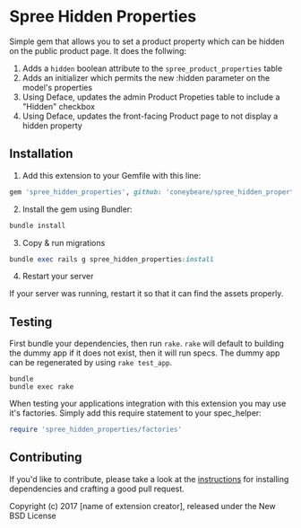 Spree Hidden Properties
=====================

Simple gem that allows you to set a product property which can be hidden on the public product page. It does the follwing:

1. Adds a `hidden` boolean attribute to the `spree_product_properties` table
2. Adds an initializer which permits the new :hidden parameter on the model's properties
3. Using Deface, updates the admin Product Propeties table to include a "Hidden" checkbox
4. Using Deface, updates the front-facing  Product page to not display a hidden property

## Installation

1. Add this extension to your Gemfile with this line:
  ```ruby
  gem 'spree_hidden_properties', github: 'coneybeare/spree_hidden_properties'
  ```

2. Install the gem using Bundler:
  ```ruby
  bundle install
  ```

3. Copy & run migrations
  ```ruby
  bundle exec rails g spree_hidden_properties:install
  ```

4. Restart your server

  If your server was running, restart it so that it can find the assets properly.

## Testing

First bundle your dependencies, then run `rake`. `rake` will default to building the dummy app if it does not exist, then it will run specs. The dummy app can be regenerated by using `rake test_app`.

```shell
bundle
bundle exec rake
```

When testing your applications integration with this extension you may use it's factories.
Simply add this require statement to your spec_helper:

```ruby
require 'spree_hidden_properties/factories'
```


## Contributing

If you'd like to contribute, please take a look at the
[instructions](CONTRIBUTING.md) for installing dependencies and crafting a good
pull request.

Copyright (c) 2017 [name of extension creator], released under the New BSD License
